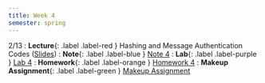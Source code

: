 ```yaml
---
title: Week 4
semester: spring
---
```


2/13
: **Lecture**{: .label .label-red } Hashing and Message Authentication Codes ([Slides](https://docs.google.com/presentation/d/1xxQ3_WeLHafI74DUQgUWduUib-NALk3EiTNAwn_2EQs/edit?usp=sharing))
: **Note**{: .label .label-blue } [Note 4](https://codebreakingatcal.org/assets/notes/note4.pdf)
: **Lab**{: .label .label-purple } [Lab 4](https://datahub.berkeley.edu/hub/user-redirect/git-pull?repo=https%3A%2F%2Fgithub.com%2FCodebreakingAtCal%2FCodebreakingLabs&urlpath=tree%2FCodebreakingLabs%2FLab4%2Flab04.ipynb&branch=master)
: **Homework**{: .label .label-orange } [Homework 4](https://codebreakingatcal.org/assets/homework/hw4.pdf)
: **Makeup Assignment**{: .label .label-green } [Makeup Assignment](https://codebreakingatcal.org/assets/makeup/makeup4.pdf)